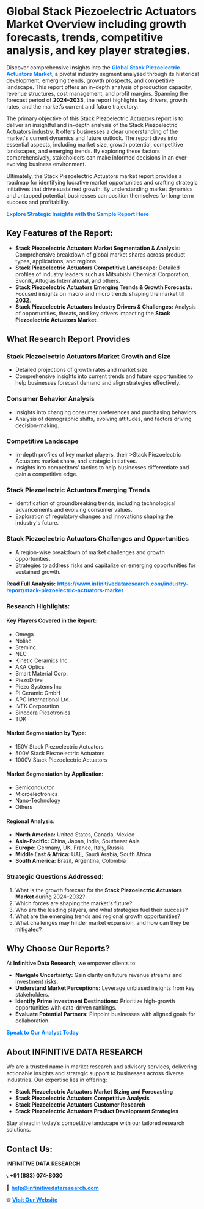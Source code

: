 <h1>Global Stack Piezoelectric Actuators Market Overview including growth forecasts, trends, competitive analysis, and key player strategies.</h1>
<p>
Discover comprehensive insights into the 
<a href="https://www.infinitivedataresearch.com/industry-report/stack-piezoelectric-actuators-market" rel="dofollow" style="color: #007BFF; text-decoration: none;"><strong>Global Stack Piezoelectric Actuators Market</strong></a>, a pivotal industry segment analyzed through its historical development, emerging trends, growth prospects, and competitive landscape. This report offers an in-depth analysis of production capacity, revenue structures, cost management, and profit margins. Spanning the forecast period of <strong>2024–2033</strong>, the report highlights key drivers, growth rates, and the market’s current and future trajectory.
</p>
<p>
The primary objective of this Stack Piezoelectric Actuators report is to deliver an insightful and in-depth analysis of the Stack Piezoelectric Actuators industry. It offers businesses a clear understanding of the market's current dynamics and future outlook. The report dives into essential aspects, including market size, growth potential, competitive landscapes, and emerging trends. By exploring these factors comprehensively, stakeholders can make informed decisions in an ever-evolving business environment.
</p>
<p>
Ultimately, the Stack Piezoelectric Actuators market report provides a roadmap for identifying lucrative market opportunities and crafting strategic initiatives that drive sustained growth. By understanding market dynamics and untapped potential, businesses can position themselves for long-term success and profitability.
</p>
<p>
<a href="https://www.infinitivedataresearch.com/request-sample/reportId=106731" style="color: #007BFF; text-decoration: none;"><strong>Explore Strategic Insights with the Sample Report Here</strong></a>
</p>

<h2>Key Features of the Report:</h2>
<ul>
<li><strong>Stack Piezoelectric Actuators Market Segmentation & Analysis:</strong> Comprehensive breakdown of global market shares across product types, applications, and regions.</li>
<li><strong>Stack Piezoelectric Actuators Competitive Landscape:</strong> Detailed profiles of industry leaders such as Mitsubishi Chemical Corporation, Evonik, Altuglas International, and others.</li>
<li><strong>Stack Piezoelectric Actuators Emerging Trends & Growth Forecasts:</strong> Focused insights on macro and micro trends shaping the market till <strong>2032</strong>.</li>
<li><strong>Stack Piezoelectric Actuators Industry Drivers & Challenges:</strong> Analysis of opportunities, threats, and key drivers impacting the <strong>Stack Piezoelectric Actuators Market</strong>.</li>
</ul>

<h2>What Research Report Provides</h2>
<h3>Stack Piezoelectric Actuators Market Growth and Size</h3>
<ul>
<li>Detailed projections of growth rates and market size.</li>
<li>Comprehensive insights into current trends and future opportunities to help businesses forecast demand and align strategies effectively.</li>
</ul>

<h3>Consumer Behavior Analysis</h3>
<ul>
<li>Insights into changing consumer preferences and purchasing behaviors.</li>
<li>Analysis of demographic shifts, evolving attitudes, and factors driving decision-making.</li>
</ul>

<h3>Competitive Landscape</h3>
<ul>
<li>In-depth profiles of key market players, their >Stack Piezoelectric Actuators market share, and strategic initiatives.</li>
<li>Insights into competitors' tactics to help businesses differentiate and gain a competitive edge.</li>
</ul>

<h3>Stack Piezoelectric Actuators Emerging Trends</h3>
<ul>
<li>Identification of groundbreaking trends, including technological advancements and evolving consumer values.</li>
<li>Exploration of regulatory changes and innovations shaping the industry's future.</li>
</ul>

<h3>Stack Piezoelectric Actuators Challenges and Opportunities</h3>
<ul>
<li>A region-wise breakdown of market challenges and growth opportunities.</li>
<li>Strategies to address risks and capitalize on emerging opportunities for sustained growth.</li>
</ul>
<p><strong>Read Full Analysis:</strong> <a href="https://www.infinitivedataresearch.com/industry-report/stack-piezoelectric-actuators-market" rel="dofollow" style="color: #007BFF; text-decoration: none;"><strong>https://www.infinitivedataresearch.com/industry-report/stack-piezoelectric-actuators-market</strong></a></p>
<h3>Research Highlights:</h3>
<h4>Key Players Covered in the Report:</h4>
<ul><li>Omega</li><li>Noliac</li><li>Steminc</li><li>NEC</li><li>Kinetic Ceramics Inc.</li><li>AKA Optics</li><li>Smart Material Corp.</li><li>PiezoDrive</li><li>Piezo Systems Inc</li><li>PI Ceramic GmbH</li><li>APC International Ltd.</li><li>IVEK Corporation</li><li>Sinocera Piezotronics</li><li>TDK</li></ul>
<h4>Market Segmentation by Type:</h4>
<ul><li>150V Stack Piezoelectric Actuators</li><li>500V Stack Piezoelectric Actuators</li><li>1000V Stack Piezoelectric Actuators</li></ul>
<h4>Market Segmentation by Application:</h4>
<ul><li>Semiconductor</li><li>Microelectronics</li><li>Nano-Technology</li><li>Others</li></ul>

<h4>Regional Analysis:</h4>
<ul>
<li><strong>North America:</strong> United States, Canada, Mexico</li>
<li><strong>Asia-Pacific:</strong> China, Japan, India, Southeast Asia</li>
<li><strong>Europe:</strong> Germany, UK, France, Italy, Russia</li>
<li><strong>Middle East & Africa:</strong> UAE, Saudi Arabia, South Africa</li>
<li><strong>South America:</strong> Brazil, Argentina, Colombia</li>
</ul>

<h3>Strategic Questions Addressed:</h3>
<ol>
<li>What is the growth forecast for the <strong>Stack Piezoelectric Actuators Market</strong> during 2024–2032?</li>
<li>Which forces are shaping the market's future?</li>
<li>Who are the leading players, and what strategies fuel their success?</li>
<li>What are the emerging trends and regional growth opportunities?</li>
<li>What challenges may hinder market expansion, and how can they be mitigated?</li>
</ol>

<h2>Why Choose Our Reports?</h2>
<p>At <strong>Infinitive Data Research</strong>, we empower clients to:</p>
<ul>
<li><strong>Navigate Uncertainty:</strong> Gain clarity on future revenue streams and investment risks.</li>
<li><strong>Understand Market Perceptions:</strong> Leverage unbiased insights from key stakeholders.</li>
<li><strong>Identify Prime Investment Destinations:</strong> Prioritize high-growth opportunities with data-driven rankings.</li>
<li><strong>Evaluate Potential Partners:</strong> Pinpoint businesses with aligned goals for collaboration.</li>
</ul>
<p><a href="https://www.infinitivedataresearch.com/industry-report/stack-piezoelectric-actuators-market" rel="dofollow" style="color: #007BFF; text-decoration: none;"><strong>Speak to Our Analyst Today</strong></a></p>

<h2>About INFINITIVE DATA RESEARCH</h2>
<p>We are a trusted name in market research and advisory services, delivering actionable insights and strategic support to businesses across diverse industries. Our expertise lies in offering:</p>
<ul>
<li><strong>Stack Piezoelectric Actuators Market Sizing and Forecasting</strong></li>
<li><strong>Stack Piezoelectric Actuators Competitive Analysis</strong></li>
<li><strong>Stack Piezoelectric Actuators Customer Research</strong></li>
<li><strong>Stack Piezoelectric Actuators Product Development Strategies</strong></li>
</ul>
<p>Stay ahead in today’s competitive landscape with our tailored research solutions.</p>

<h2>Contact Us:</h2>
<p><strong>INFINITIVE DATA RESEARCH</strong></p>
<p>📞 <strong>+91 (883) 074-8030</strong></p>
<p>📧 <strong><a href="mailto:help@infinitivedataresearch.com" style="color: #007BFF;">help@infinitivedataresearch.com</a></strong></p>
<p>🌐 <strong><a href="https://www.infinitivedataresearch.com" rel="dofollow" style="color: #007BFF;">Visit Our Website</a></strong></p>